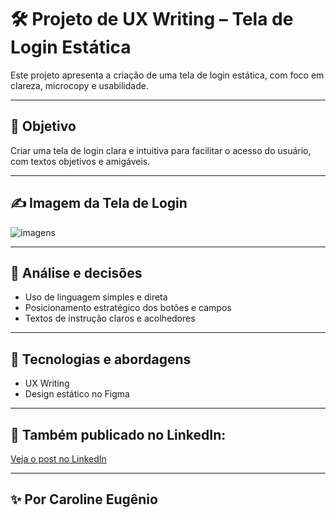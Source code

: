 # 🛠️ Projeto de UX Writing – Tela de Login Estática

Este projeto apresenta a criação de uma tela de login estática, com foco em clareza, microcopy e usabilidade.

---

## 🎯 Objetivo

Criar uma tela de login clara e intuitiva para facilitar o acesso do usuário, com textos objetivos e amigáveis.

---

## ✍️ Imagem da Tela de Login

![imagens](imagens\meusprojetos\projeto-tela-login.png)

---

## 🧠 Análise e decisões

- Uso de linguagem simples e direta  
- Posicionamento estratégico dos botões e campos  
- Textos de instrução claros e acolhedores

---

## 📌 Tecnologias e abordagens

- UX Writing  
- Design estático no Figma

---

## 🔗 Também publicado no LinkedIn:  
[Veja o post no LinkedIn](https://www.linkedin.com/posts/activity-7316143786122739713-xhly?utm_source=share&utm_medium=member_desktop&rcm=ACoAADxBwlEBbVxhVnDxeAKIoze1xfVmRDttdYY)

---

## ✨ Por Caroline Eugênio
